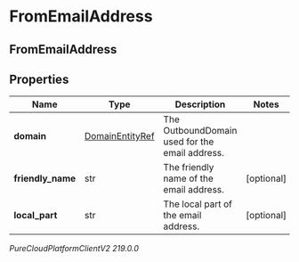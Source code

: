 # FromEmailAddress

## FromEmailAddress

## Properties

|Name | Type | Description | Notes|
|------------ | ------------- | ------------- | -------------|
| **domain** | [DomainEntityRef](DomainEntityRef) | The OutboundDomain used for the email address. | |
| **friendly_name** | str | The friendly name of the email address. | [optional] |
| **local_part** | str | The local part of the email address. | [optional] |



_PureCloudPlatformClientV2 219.0.0_
